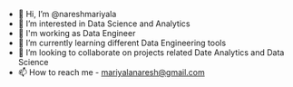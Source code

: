 - 👋 Hi, I’m @nareshmariyala
- 👀 I’m interested in Data Science and Analytics
- 💼 I'm working as Data Engineer
- 🌱 I’m currently learning different Data Engineering tools
- 💞️ I’m looking to collaborate on projects related Date Analytics and Data Science
- 📫 How to reach me - mariyalanaresh@gmail.com

<!---
nareshmariyala/nareshmariyala is a ✨ special ✨ repository because its `README.md` (this file) appears on your GitHub profile.
You can click the Preview link to take a look at your changes.
--->

